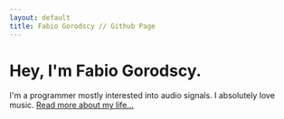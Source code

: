 ```yaml
---
layout: default
title: Fabio Gorodscy // Github Page
---
```


# Hey, I'm Fabio Gorodscy.

I'm a programmer mostly interested into audio signals. I absolutely love music. [Read more about my life...](/about)
